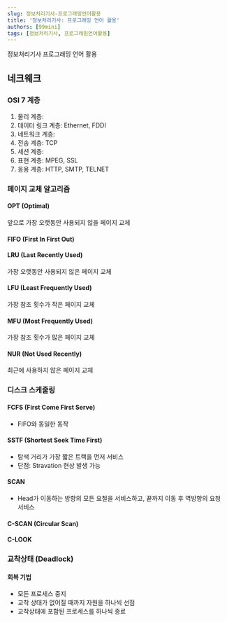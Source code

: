 ```yaml
---
slug: 정보처리기사-프로그래밍언어활용
title: '정보처리기사: 프로그래밍 언어 활용'
authors: [99mini]
tags: [정보처리기사, 프로그래밍언어활용]
---
```


정보처리기사 프로그래밍 언어 활용

<!-- truncate -->

## 네크웨크

### OSI 7 계층

1. 물리 계층:
2. 데이터 링크 계층: Ethernet, FDDI
3. 네트워크 계층:
4. 전송 계층: TCP
5. 세션 계층:
6. 표현 계층: MPEG, SSL
7. 응용 계층: HTTP, SMTP, TELNET

### 페이지 교체 알고리즘

#### OPT (Optimal)

앞으로 가장 오랫동안 사용되지 않을 페이지 교체

#### FIFO (First In First Out)

#### LRU (Last Recently Used)

가장 오랫동안 사용되지 않은 페이지 교체

#### LFU (Least Frequently Used)

가장 참조 횟수가 작은 페이지 교체

#### MFU (Most Frequently Used)

가장 참조 횟수가 많은 페이지 교체

#### NUR (Not Used Recently)

최근에 사용하지 않은 페이지 교체

### 디스크 스케줄링

#### FCFS (First Come First Serve)

- FIFO와 동일한 동작

#### SSTF (Shortest Seek Time First)

- 탐색 거리가 가장 짧은 트랙을 먼저 서비스
- 단점: Stravation 현상 발생 가능

#### SCAN

- Head가 이동하는 방향의 모든 요철을 서비스하고, 끝까지 이동 후 역방향의 요청 서비스

#### C-SCAN (Circular Scan)

#### C-LOOK

### 교착상태 (Deadlock)

#### 회복 기법

- 모든 프로세스 중지
- 교착 상태가 없어질 때까지 자원을 하나씩 선점
- 교착상태에 포함된 프로세스를 하나씩 종료
